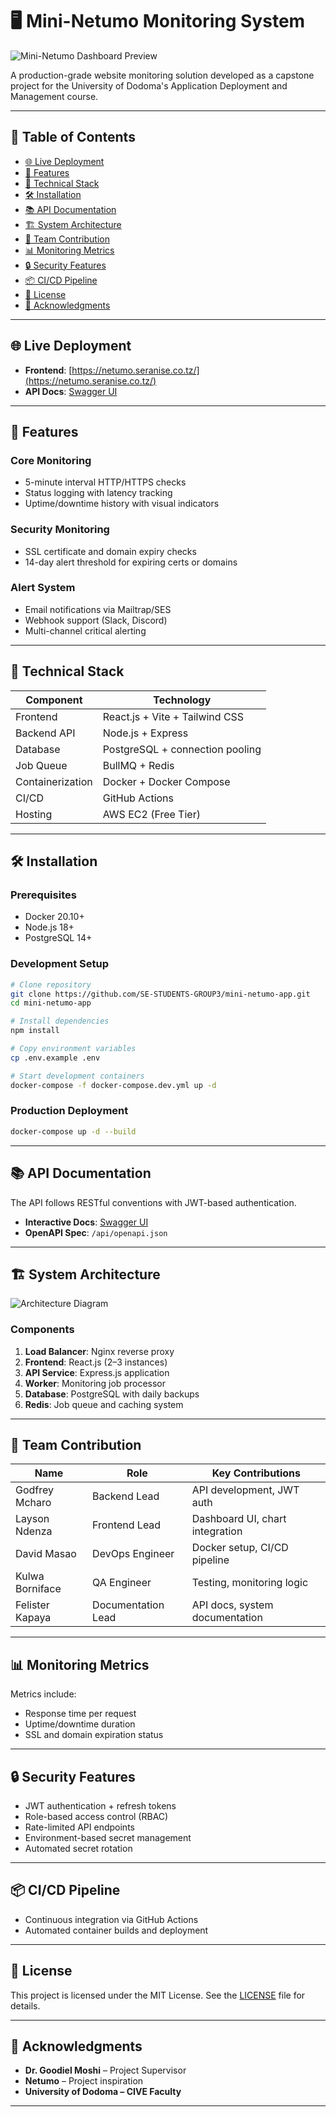 # 🖥️ Mini-Netumo Monitoring System

![Mini-Netumo Dashboard Preview](https://netumo.seranise.co.tz/static/media/logo.3f3f3f3f.svg)

A production-grade website monitoring solution developed as a capstone project for the University of Dodoma's Application Deployment and Management course.

---

## 📑 Table of Contents

- [🌐 Live Deployment](#-live-deployment)
- [🚀 Features](#-features)
- [🧰 Technical Stack](#-technical-stack)
- [🛠️ Installation](#-installation)
- [📚 API Documentation](#-api-documentation)
- [🏗️ System Architecture](#-system-architecture)
- [🤝 Team Contribution](#-team-contribution)
- [📊 Monitoring Metrics](#-monitoring-metrics)
- [🔒 Security Features](#-security-features)
- [📦 CI/CD Pipeline](#-cicd-pipeline)
- [📝 License](#-license)
- [🙏 Acknowledgments](#-acknowledgments)

---

## 🌐 Live Deployment

- **Frontend**: [https://netumo.seranise.co.tz/](https://netumo.seranise.co.tz/)
- **API Docs**: [Swagger UI](https://netumo.seranise.co.tz/api/)

---

## 🚀 Features

### Core Monitoring
- 5-minute interval HTTP/HTTPS checks
- Status logging with latency tracking
- Uptime/downtime history with visual indicators

### Security Monitoring
- SSL certificate and domain expiry checks
- 14-day alert threshold for expiring certs or domains

### Alert System
- Email notifications via Mailtrap/SES
- Webhook support (Slack, Discord)
- Multi-channel critical alerting

---

## 🧰 Technical Stack

| Component       | Technology                      |
|----------------|----------------------------------|
| Frontend       | React.js + Vite + Tailwind CSS  |
| Backend API    | Node.js + Express               |
| Database       | PostgreSQL + connection pooling |
| Job Queue      | BullMQ + Redis                  |
| Containerization | Docker + Docker Compose        |
| CI/CD          | GitHub Actions                  |
| Hosting        | AWS EC2 (Free Tier)             |

---

## 🛠️ Installation

### Prerequisites
- Docker 20.10+
- Node.js 18+
- PostgreSQL 14+

### Development Setup

```bash
# Clone repository
git clone https://github.com/SE-STUDENTS-GROUP3/mini-netumo-app.git
cd mini-netumo-app

# Install dependencies
npm install

# Copy environment variables
cp .env.example .env

# Start development containers
docker-compose -f docker-compose.dev.yml up -d
```

### Production Deployment

```bash
docker-compose up -d --build
```

---

## 📚 API Documentation

The API follows RESTful conventions with JWT-based authentication.

- **Interactive Docs**: [Swagger UI](https://netumo.seranise.co.tz/api/)
- **OpenAPI Spec**: `/api/openapi.json`

---

## 🏗️ System Architecture

![Architecture Diagram](https://docs/architecture.png)

### Components
1. **Load Balancer**: Nginx reverse proxy  
2. **Frontend**: React.js (2–3 instances)  
3. **API Service**: Express.js application  
4. **Worker**: Monitoring job processor  
5. **Database**: PostgreSQL with daily backups  
6. **Redis**: Job queue and caching system

---

## 🤝 Team Contribution

| Name               | Role               | Key Contributions              |
|--------------------|--------------------|--------------------------------|
| Godfrey Mcharo     | Backend Lead       | API development, JWT auth      |
| Layson Ndenza      | Frontend Lead      | Dashboard UI, chart integration|
| David Masao        | DevOps Engineer    | Docker setup, CI/CD pipeline   |
| Kulwa Borniface    | QA Engineer        | Testing, monitoring logic      |
| Felister Kapaya    | Documentation Lead | API docs, system documentation |

---

## 📊 Monitoring Metrics

Metrics include:
- Response time per request
- Uptime/downtime duration
- SSL and domain expiration status

---

## 🔒 Security Features

- JWT authentication + refresh tokens
- Role-based access control (RBAC)
- Rate-limited API endpoints
- Environment-based secret management
- Automated secret rotation

---

## 📦 CI/CD Pipeline

- Continuous integration via GitHub Actions
- Automated container builds and deployment

---

## 📝 License

This project is licensed under the MIT License. See the [LICENSE](https://license/) file for details.

---

## 🙏 Acknowledgments

- **Dr. Goodiel Moshi** – Project Supervisor  
- **Netumo** – Project inspiration  
- **University of Dodoma – CIVE Faculty**

---